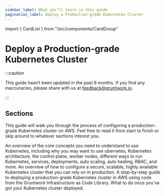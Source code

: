 ```yaml
---
sidebar_label: What you’ll learn in this guide
pagination_label: Deploy a Production-grade Kubernetes Cluster
---
```


import { CardList } from "/src/components/CardGroup"

# Deploy a Production-grade Kubernetes Cluster

:::caution

This guide hasn’t been updated in the past 6 months. If you find any inaccuracies, please share with us at feedback@gruntwork.io.

:::

## Sections

This guide will walk you through the process of configuring a production-grade Kubernetes cluster on AWS. Feel free to read it from start to finish or skip around to whatever sections interest you.

<CardList>
  <Card
    title="Core Concepts"
    href="/guides/build-it-yourself/kubernetes-cluster/core-concepts/why-kubernetes"
  >
    An overview of the core concepts you need to understand to use Kubernetes, including why you may want to use
    ubernetes, Kubernetes architecture, the control plane, worker nodes, different ways to run Kubernetes, services,
    deployments, auto scaling, auto healing, RBAC, and more.
  </Card>
  <Card
    title="Production-grade Design"
    href="/guides/build-it-yourself/kubernetes-cluster/production-grade-design/intro"
  >
    An overview of how to configure a secure, scalable, highly available Kubernetes cluster that you can rely on in
    production.
  </Card>
  <Card
    title="Deployment Walkthrough"
    href="/guides/build-it-yourself/kubernetes-cluster/deployment-walkthrough/pre-requisites"
  >
    A step-by-step guide to deploying a production-grade Kubernetes cluster in AWS using code from the Gruntwork
    Infrastructure as Code Library.
  </Card>
  <Card
    title="Next Steps"
    href="/guides/build-it-yourself/kubernetes-cluster/next-steps"
  >
    What to do once you’ve got your Kubernetes cluster deployed.
  </Card>
</CardList>


<!-- ##DOCS-SOURCER-START
{"sourcePlugin":"local-copier","hash":"2bc76558e0896d476267b38e9d6182a1"}
##DOCS-SOURCER-END -->
